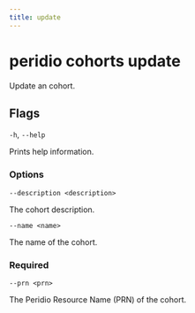 ```yaml
---
title: update
---
```


# peridio cohorts update

Update an cohort.

## Flags

`-h`, `--help`

Prints help information.

### Options

`--description <description>`

The cohort description.

`--name <name>`

The name of the cohort.

### Required

`--prn <prn>`

The Peridio Resource Name (PRN) of the cohort.
